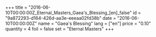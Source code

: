 +++
title = "2016-06-10T00:00:00Z_Eternal_Masters_Gaea's_Blessing_[en]_false"
id = "9a872293-d164-426d-aa3e-eeeaa02fd38b"
date = "2016-06-10T00:00:00Z"
name = "Gaea's Blessing"
lang = ["en"]
price = "0.10"
quantity = 4
foil = false
set = "Eternal Masters"
+++
